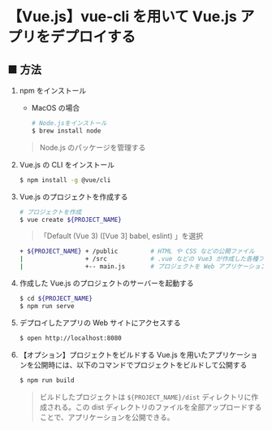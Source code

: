 # 【Vue.js】vue-cli を用いて Vue.js アプリをデプロイする

## ■ 方法

1. npm をインストール
    - MacOS の場合
        ```sh
        # Node.jsをインストール
        $ brew install node
        ```

    > Node.js のパッケージを管理する

1. Vue.js の CLI をインストール
    ```sh
    $ npm install -g @vue/cli
    ```

1. Vue.js のプロジェクトを作成する
    ```sh
    # プロジェクトを作成
    $ vue create ${PROJECT_NAME}
    ```

    > 「Default (Vue 3) ([Vue 3] babel, eslint) 」を選択

    > 

    ```sh
    + ${PROJECT_NAME} + /public         # HTML や CSS などの公開ファイル
    |                 + /src            # .vue などの Vue3 が作成した各種ファイル
    |                 +-- main.js       # プロジェクトを Web アプリケーションとして実行した場合に、最初に実行されるスクリプト
    ```

1. 作成した Vue.js のプロジェクトのサーバーを起動する
    ```sh
    $ cd ${PROJECT_NAME}
    $ npm run serve
    ```

1. デプロイしたアプリの Web サイトにアクセスする
    ```sh
    $ open http://localhost:8080
    ```
    
1. 【オプション】プロジェクトをビルドする
    Vue.js を用いたアプリケーションを公開時には、以下のコマンドでプロジェクトをビルドして公開する
    ```sh
    $ npm run build
    ```

    > ビルドしたプロジェクトは `${PROJECT_NAME}/dist` ディレクトリに作成される。この dist ディレクトリのファイルを全部アップロードすることで、アプリケーションを公開できる。

